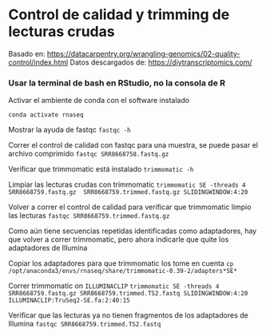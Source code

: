 # Control de calidad y trimming de lecturas crudas  

Basado en:  https://datacarpentry.org/wrangling-genomics/02-quality-control/index.html
Datos descargados de: https://diytranscriptomics.com/

### Usar la terminal de bash en RStudio, no la consola de R


Activar el ambiente de conda con el software instalado

`conda activate rnaseq`
  
Mostrar la ayuda de fastqc
`fastqc -h`

Correr el control de calidad con fastqc para una muestra, se puede pasar el archivo comprimido
`fastqc SRR8668758.fastq.gz`
  
  
Verificar que trimmomatic está instalado
`trimmomatic -h`
  
Limpiar las lecturas crudas con trimmomatic
`trimmomatic SE -threads 4 SRR8668759.fastq.gz  SRR8668759.trimmed.fastq.gz SLIDINGWINDOW:4:20`
  
Volver a correr el control de calidad para verificar que trimmomatic limpio las lecturas
`fastqc SRR8668759.trimmed.fastq.gz`

Como aún tiene secuencias repetidas identificadas como adaptadores, hay que volver a correr trimmomatic, pero ahora indicarle que quite los adaptadores de Illumina

Copiar los adaptadores para que trimmomatic los tome en cuenta 
`cp /opt/anaconda3/envs/rnaseq/share/trimmomatic-0.39-2/adapters*SE* ` 

Correr trimmomatic on `ILLUMINACLIP`
`trimmomatic SE -threads 4 SRR8668759.fastq.gz SRR8668759.trimmed.TS2.fastq SLIDINGWINDOW:4:20 ILLUMINACLIP:TruSeq2-SE.fa:2:40:15`

Verificar que las lecturas ya no tienen fragmentos de los adaptadores de Illumina
`fastqc SRR8668759.trimmed.TS2.fastq`




